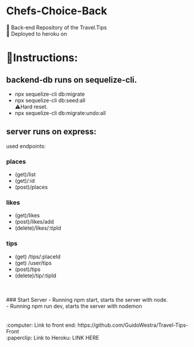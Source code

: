 # Chefs-Choice-Back
:deciduous_tree: Back-end Repository of the Travel.Tips <br />
:checkered_flag: Deployed to heroku on <br />
# :wrench:Instructions: 
## backend-db runs on sequelize-cli. 
- npx sequelize-cli db:migrate
- npx sequelize-cli db:seed:all <br/>
:warning:Hard reset.
- npx sequelize-cli db:migrate:undo:all<br/>
## server runs on express: 
used endpoints: 
### places <br />
  - (get)/list  <br />
  - (get)/:id   <br />
  - (post)/places <br />
### likes <br />
  - (get)/likes <br />
  - (post)/likes/add <br />
  - (delete)/likes/:tipId <br />
### tips <br />
  - (get) /tips/:placeId <br />
  - (get) /user/tips    <br />
  - (post)/tips         <br />
  - (delete)/tip/:tipId <br />
<br />
<br />
### Start Server 
- Running npm start, starts the server with node. <br />
- Running npm run dev, starts the server with nodemon <br />
<br />
<br />
:computer: Link to front end: https://github.com/GuidoWestra/Travel-Tips-Front <br />
:paperclip: Link to Heroku: LINK HERE <br />
